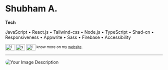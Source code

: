 
<h1>Shubham A.</h1>
<b>Tech</b>
<p>JavaScript • React.js • Tailwind-css • Node.js • TypeScript • Shad-cn • Responsiveness • Appwrite • Sass • Firebase • Accessibility</p>

<small align="left">
<a href="https://twitter.com/imbachhu" target="blank"><img align="center" src="https://raw.githubusercontent.com/rahuldkjain/github-profile-readme-generator/master/src/images/icons/Social/twitter.svg" alt="imbachhu" height="20" width="30"/></a>
<a href="https://linkedin.com/in/shubham-adelkar" target="blank"><img align="center" src="https://raw.githubusercontent.com/rahuldkjain/github-profile-readme-generator/master/src/images/icons/Social/linked-in-alt.svg" alt="shubham-adelkar" height="20" width="30" /></a>
<a href="https://instagram.com/imbachhu" target="blank"><img align="center" src="https://raw.githubusercontent.com/rahuldkjain/github-profile-readme-generator/master/src/images/icons/Social/instagram.svg" alt="imbachhu" height="20" width="30" /></a>
know more on my <a href="https://my-portfolio-pot4.onrender.com/" target="_blank">website</a>.</small>
<hr>

<img src="https://github.com/ShubhamAdelkar/ShubhamAdelkar/assets/117031893/d8d13800-b61c-4157-963c-96b1693deb57" style="border-radius: 40px;" alt="Your Image Description">
